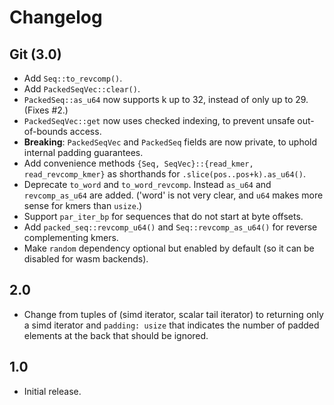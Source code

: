 # Changelog

## Git (3.0)
- Add `Seq::to_revcomp()`.
- Add `PackedSeqVec::clear()`.
- `PackedSeq::as_u64` now supports k up to 32, instead of only up to 29. (Fixes #2.)
- `PackedSeqVec::get` now uses checked indexing, to prevent unsafe out-of-bounds access.
- **Breaking**: `PackedSeqVec` and `PackedSeq` fields are now private, to uphold internal
  padding guarantees.
- Add convenience methods `{Seq, SeqVec}::{read_kmer, read_revcomp_kmer}` as
  shorthands for `.slice(pos..pos+k).as_u64()`.
- Deprecate `to_word` and `to_word_revcomp`. Instead `as_u64` and
  `revcomp_as_u64` are added. ('word' is not very clear, and `u64` makes more
  sense for kmers than `usize`.)
- Support `par_iter_bp` for sequences that do not start at byte offsets.
- Add `packed_seq::revcomp_u64()` and `Seq::revcomp_as_u64()` for reverse
  complementing kmers.
- Make `random` dependency optional but enabled by default (so it can be
  disabled for wasm backends).

## 2.0
- Change from tuples of (simd iterator, scalar tail iterator) to returning only a
  simd iterator and `padding: usize` that indicates the number of padded elements
  at the back that should be ignored.

## 1.0
- Initial release.

